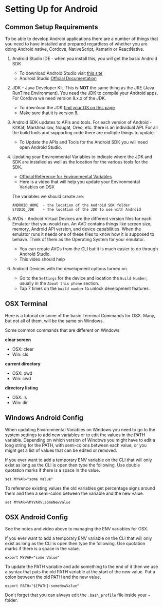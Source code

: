 # Setting Up for Android

## Common Setup Requirements

To be able to develop Android applications there are a number of things that you need to have installed and prepared regardless of whether you are doing Android native, Cordova, NativeScript, Xamarin or ReactNative.

1. Android Studio IDE - when you install this, you will get the basic Android SDK
    - To download Android Studio visit [this site](https://developer.android.com/studio/?gclid=CjwKCAiA4OvhBRAjEiwAU2FoJbrHs3natxQUwCehaStAbkhuA7z_gCk-v32LuvGidCOsM9ELY0xlehoCv1oQAvD_BwE)
    - Android Studio [Official Documentation](https://developer.android.com/studio/intro/)

2. JDK - Java Developer Kit. This is **NOT** the same thing as the JRE (Java RunTime Environment). You need the JDK to compile your Android apps. For Cordova we need version 8.x.x of the JDK.
    - To download the JDK [find your OS on this page](https://www.oracle.com/technetwork/java/javase/downloads/jdk8-downloads-2133151.html)
    - Make sure that it is version 8.

3. Android SDK updates to APIs and tools. For each version of Android - KitKat, Marshmallow, Nougat, Oreo, etc. there is an individual API. For all the build tools and supporting code there are multiple things to update.
    - To Update the APIs and Tools for the Android SDK you will need open Android Studio.

4. Updating your Environmental Variables to indicate where the JDK and SDK are installed as well as the location for the various tools for the SDK.
    - [Official Reference for Environmental Variables](https://developer.android.com/studio/command-line/variables)
    - Here is a video that will help you update your Environmental Variables on OSX

    <YouTube
        title="Managing ENV variables on OSX"
        url="https://www.youtube.com/embed/3XjkaN8psp0"
    />

    The variables we should create are:

    ```
    ANDROID_HOME  - the location of the Android SDK folder
    STUDIO_JDK    - The location of the JDK to use with Android
    ```

5. AVDs - Android Virtual Devices are the different version files for each Emulator that you would run. An AVD contains things like screen size, memory, Android API version, and device capabilities. When the emulator runs it needs one of these files to know how it is supposed to behave. Think of them as the Operating System for your emulator.
    - You can create AVDs from the CLI but it is much easier to do through Android Studio.
    - This video should help

    <YouTube
        title="Creating AVDs"
        url="https://www.youtube.com/embed/p4l2ATShaEY"
    />

6. Android Devices with the development options turned on.
    - Go to the `Settings` for the device and location the `Build Number`, usually in the `About this phone` section.
    - Tap 7 times on the `build number` to unlock development features.


## OSX Terminal

Here is a tutorial on some of the basic Terminal Commands for OSX. Many, but not all of them, will be the same on Windows.

<YouTube
    title="OSX Terminal Basics"
    url="https://www.youtube.com/embed/fO8ontWnlwk"
/>

Some common commands that are different on Windows:

**clear screen**

- OSX: clear
- Win: cls

**current directory**

- OSX: pwd
- Win: cwd

**directory listing**

- OSX: ls
- Win: dir

## Windows Android Config

When updating Environmental Variables on Windows you need to go to the system settings to add new variables or to edit the values in the PATH variable. Depending on which version of Windows you might have to edit a long string for the PATH, with semi-colons between each value, or you might get a list of values that can be edited or removed.

<YouTube
    title="Cordova ENV variables on Windows"
    url="https://www.youtube.com/embed/nQ498PINsws"
/>

If you ever want to add a temporary ENV variable on the CLI that will only exist as long as the CLI is open then type the following. Use double quotation marks if there is a space in the value.

```
set MYVAR="some Value"
```

To reference existing values the old variables get percentage signs around them and then a semi-colon between the variable and the new value.

```
set MYVAR=%MYVAR%;someNewValue
```


## OSX Android Config

See the notes and video above to managing the ENV variables for OSX.

If you ever want to add a temporary ENV variable on the CLI that will only exist as long as the CLI is open then type the following. Use quotation marks if there is a space in the value.

```
export MYVAR="some Value"
```

To update the PATH variable and add something to the end of it then we use a syntax that puts the old PATH variable at the start of the new value. Put a colon between the old PATH and the new value.

```
export PATH="${PATH}:someNewValue"
```

Don't forget that you can always edit the `.bash_profile` file inside your `~` folder.
